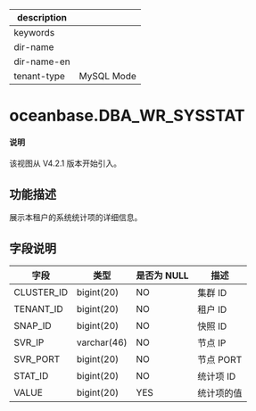 |description||
|---|---|
|keywords||
|dir-name||
|dir-name-en||
|tenant-type|MySQL Mode|

# oceanbase.DBA_WR_SYSSTAT

<main id="notice" type='explain'>
  <h4>说明</h4>
  <p>该视图从 V4.2.1 版本开始引入。</p>
</main>

## 功能描述

展示本租户的系统统计项的详细信息。

## 字段说明

| **字段** | **类型** | **是否为 NULL** | **描述** |
| --- | --- | --- | --- |
| CLUSTER_ID | bigint(20) | NO | 集群 ID |
| TENANT_ID | bigint(20) | NO | 租户 ID |
| SNAP_ID | bigint(20) | NO | 快照 ID |
| SVR_IP | varchar(46) | NO | 节点 IP |
| SVR_PORT | bigint(20) | NO | 节点 PORT |
| STAT_ID | bigint(20) | NO | 统计项 ID |
| VALUE | bigint(20) | YES | 统计项的值 |
